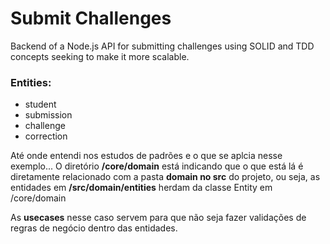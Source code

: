 # Submit Challenges

Backend of a Node.js API for submitting challenges using SOLID and TDD concepts seeking to make it more scalable.

### Entities:
- student
- submission
- challenge
- correction

Até onde entendi nos estudos de padrões e o que se aplcia nesse exemplo...
O diretório **/core/domain** está indicando que o que está lá é diretamente relacionado com a pasta **domain no src** do projeto,
ou seja, as entidades em **/src/domain/entities** herdam da classe Entity em /core/domain

As **usecases** nesse caso servem para que não seja fazer validações de regras de negócio dentro das entidades.
